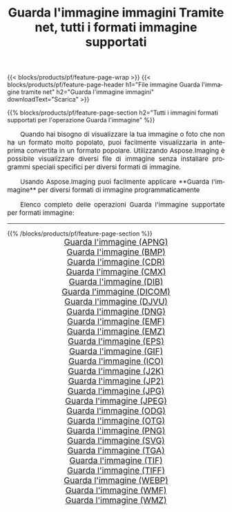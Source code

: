 ﻿---
title: Guarda l'immagine immagini Tramite net, tutti i formati immagine supportati 
weight: 3920
url: /it/net/viewer 
lang: it
langdirlevel: 2
locales: zh-hans,ja,it,ru,de,es,fr,nl,id,lt,pl,pt,vi,tr,ko,zh-hant,ar,hi,th,sv,cs,uk,he
description: Usando Aspose.Imaging puoi facilmente Guarda l'immagine immagini tramite net
---

{{< blocks/products/pf/feature-page-wrap >}}
{{< blocks/products/pf/feature-page-header h1="File immagine Guarda l'immagine tramite net" h2="Guarda l'immagine immagini" downloadText="Scarica" >}}


{{% blocks/products/pf/feature-page-section  h2="Tutti i immagini formati supportati per l'operazione Guarda l'immagine" %}}
<p align="justify" style="text-indent:2em;font-size:15px;">
Quando hai bisogno di visualizzare la tua immagine o foto che non ha un formato molto popolato, puoi facilmente visualizzarla in anteprima convertita in un formato popolare. Utilizzando Aspose.Imaging è possibile visualizzare diversi file di immagine senza installare programmi speciali specifici per diversi formati di immagine.
</p>
<p align="justify" style="text-indent:2em;font-size:15px;">
Usando Aspose.Imaging puoi facilmente applicare **Guarda l'immagine** per diversi formati di immagine programmaticamente
</p>
<p align="justify" style="text-indent:2em;font-size:15px;">
Elenco completo delle operazioni Guarda l'immagine supportate per formati immagine:
</p>
<hr/>
{{% /blocks/products/pf/feature-page-section %}}
<div class="container-fluid productfamilypage bg-gray">
    <div class="convertypes bg-gray agp-content section">
        <div class="container">
		<div class="row other-converters" style="gap: 10px;font-size: 19px;text-align:center;">
		    <div class='col-md-2 other-converter remove-lp remove-rp'><a href="/imaging/it/net/viewer/apng" style="padding:15px;">Guarda l'immagine (APNG)</a></div><div class='col-md-2 other-converter remove-lp remove-rp'><a href="/imaging/it/net/viewer/bmp" style="padding:15px;">Guarda l'immagine (BMP)</a></div><div class='col-md-2 other-converter remove-lp remove-rp'><a href="/imaging/it/net/viewer/cdr" style="padding:15px;">Guarda l'immagine (CDR)</a></div><div class='col-md-2 other-converter remove-lp remove-rp'><a href="/imaging/it/net/viewer/cmx" style="padding:15px;">Guarda l'immagine (CMX)</a></div><div class='col-md-2 other-converter remove-lp remove-rp'><a href="/imaging/it/net/viewer/dib" style="padding:15px;">Guarda l'immagine (DIB)</a></div><div class='col-md-2 other-converter remove-lp remove-rp'><a href="/imaging/it/net/viewer/dicom" style="padding:15px;">Guarda l'immagine (DICOM)</a></div><div class='col-md-2 other-converter remove-lp remove-rp'><a href="/imaging/it/net/viewer/djvu" style="padding:15px;">Guarda l'immagine (DJVU)</a></div><div class='col-md-2 other-converter remove-lp remove-rp'><a href="/imaging/it/net/viewer/dng" style="padding:15px;">Guarda l'immagine (DNG)</a></div><div class='col-md-2 other-converter remove-lp remove-rp'><a href="/imaging/it/net/viewer/emf" style="padding:15px;">Guarda l'immagine (EMF)</a></div><div class='col-md-2 other-converter remove-lp remove-rp'><a href="/imaging/it/net/viewer/emz" style="padding:15px;">Guarda l'immagine (EMZ)</a></div><div class='col-md-2 other-converter remove-lp remove-rp'><a href="/imaging/it/net/viewer/eps" style="padding:15px;">Guarda l'immagine (EPS)</a></div><div class='col-md-2 other-converter remove-lp remove-rp'><a href="/imaging/it/net/viewer/gif" style="padding:15px;">Guarda l'immagine (GIF)</a></div><div class='col-md-2 other-converter remove-lp remove-rp'><a href="/imaging/it/net/viewer/ico" style="padding:15px;">Guarda l'immagine (ICO)</a></div><div class='col-md-2 other-converter remove-lp remove-rp'><a href="/imaging/it/net/viewer/j2k" style="padding:15px;">Guarda l'immagine (J2K)</a></div><div class='col-md-2 other-converter remove-lp remove-rp'><a href="/imaging/it/net/viewer/jp2" style="padding:15px;">Guarda l'immagine (JP2)</a></div><div class='col-md-2 other-converter remove-lp remove-rp'><a href="/imaging/it/net/viewer/jpg" style="padding:15px;">Guarda l'immagine (JPG)</a></div><div class='col-md-2 other-converter remove-lp remove-rp'><a href="/imaging/it/net/viewer/jpeg" style="padding:15px;">Guarda l'immagine (JPEG)</a></div><div class='col-md-2 other-converter remove-lp remove-rp'><a href="/imaging/it/net/viewer/odg" style="padding:15px;">Guarda l'immagine (ODG)</a></div><div class='col-md-2 other-converter remove-lp remove-rp'><a href="/imaging/it/net/viewer/otg" style="padding:15px;">Guarda l'immagine (OTG)</a></div><div class='col-md-2 other-converter remove-lp remove-rp'><a href="/imaging/it/net/viewer/png" style="padding:15px;">Guarda l'immagine (PNG)</a></div><div class='col-md-2 other-converter remove-lp remove-rp'><a href="/imaging/it/net/viewer/svg" style="padding:15px;">Guarda l'immagine (SVG)</a></div><div class='col-md-2 other-converter remove-lp remove-rp'><a href="/imaging/it/net/viewer/tga" style="padding:15px;">Guarda l'immagine (TGA)</a></div><div class='col-md-2 other-converter remove-lp remove-rp'><a href="/imaging/it/net/viewer/tif" style="padding:15px;">Guarda l'immagine (TIF)</a></div><div class='col-md-2 other-converter remove-lp remove-rp'><a href="/imaging/it/net/viewer/tiff" style="padding:15px;">Guarda l'immagine (TIFF)</a></div><div class='col-md-2 other-converter remove-lp remove-rp'><a href="/imaging/it/net/viewer/webp" style="padding:15px;">Guarda l'immagine (WEBP)</a></div><div class='col-md-2 other-converter remove-lp remove-rp'><a href="/imaging/it/net/viewer/wmf" style="padding:15px;">Guarda l'immagine (WMF)</a></div><div class='col-md-2 other-converter remove-lp remove-rp'><a href="/imaging/it/net/viewer/wmz" style="padding:15px;">Guarda l'immagine (WMZ)</a></div>
                </div>
        </div>
    </div>
</div>
<br/>

